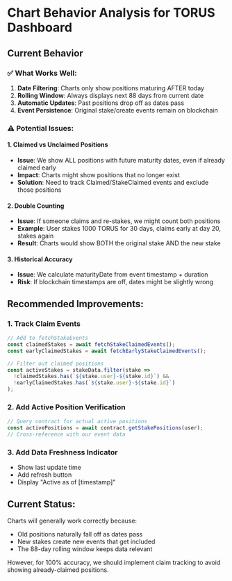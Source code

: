 # Chart Behavior Analysis for TORUS Dashboard

## Current Behavior

### ✅ What Works Well:
1. **Date Filtering**: Charts only show positions maturing AFTER today
2. **Rolling Window**: Always displays next 88 days from current date
3. **Automatic Updates**: Past positions drop off as dates pass
4. **Event Persistence**: Original stake/create events remain on blockchain

### ⚠️ Potential Issues:

#### 1. **Claimed vs Unclaimed Positions**
- **Issue**: We show ALL positions with future maturity dates, even if already claimed early
- **Impact**: Charts might show positions that no longer exist
- **Solution**: Need to track Claimed/StakeClaimed events and exclude those positions

#### 2. **Double Counting**
- **Issue**: If someone claims and re-stakes, we might count both positions
- **Example**: User stakes 1000 TORUS for 30 days, claims early at day 20, stakes again
- **Result**: Charts would show BOTH the original stake AND the new stake

#### 3. **Historical Accuracy**
- **Issue**: We calculate maturityDate from event timestamp + duration
- **Risk**: If blockchain timestamps are off, dates might be slightly wrong

## Recommended Improvements:

### 1. Track Claim Events
```typescript
// Add to fetchStakeEvents
const claimedStakes = await fetchStakeClaimedEvents();
const earlyClaimedStakes = await fetchEarlyStakeClaimedEvents();

// Filter out claimed positions
const activeStakes = stakeData.filter(stake => 
  !claimedStakes.has(`${stake.user}-${stake.id}`) &&
  !earlyClaimedStakes.has(`${stake.user}-${stake.id}`)
);
```

### 2. Add Active Position Verification
```typescript
// Query contract for actual active positions
const activePositions = await contract.getStakePositions(user);
// Cross-reference with our event data
```

### 3. Add Data Freshness Indicator
- Show last update time
- Add refresh button
- Display "Active as of [timestamp]"

## Current Status:
Charts will generally work correctly because:
- Old positions naturally fall off as dates pass
- New stakes create new events that get included
- The 88-day rolling window keeps data relevant

However, for 100% accuracy, we should implement claim tracking to avoid showing already-claimed positions.
